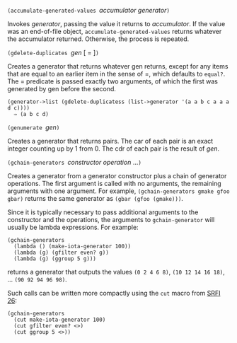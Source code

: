 `(accumulate-generated-values `*accumulator generator*`)`

Invokes *generator*, passing the value
it returns to *accumulator*.  If the value was an end-of-file
object, `accumulate-generated-values` returns whatever the
accumulator returned.  Otherwise, the process is repeated.

`(gdelete-duplicates `*gen* [ = ]`)`

Creates a generator that returns whatever gen returns, except for any items
that are equal to an earlier item in the sense of =, which defaults to `equal?`.
The = predicate is passed exactly two arguments,
of which the first was generated by gen before the second.

```
(generator->list (gdelete-duplicatess (list->generator '(a a b c a a a d c))))
  ⇒ (a b c d)
```

`(genumerate `*gen*`)`

Creates a generator that returns pairs.
The car of each pair is an exact integer counting up by 1 from 0.
The cdr of each pair is the result of *gen*.

`(gchain-generators `*constructor* *operation* ...`)`

Creates a generator from a generator constructor plus
a chain of generator operations.  The first argument is
called with no arguments, the remaining arguments with
one argument.
For example, `(gchain-generators gmake gfoo gbar)` returns the same
generator as `(gbar (gfoo (gmake)))`.

Since it is typically necessary to pass additional arguments to the
constructor and the operations, the arguments to `gchain-generator`
will usually be lambda expressions.  For example:

```
(gchain-generators
  (lambda () (make-iota-generator 100))
  (lambda (g) (gfilter even? g))
  (lambda (g) (ggroup 5 g)))
```

returns a generator that outputs the values
`(0 2 4 6 8)`, `(10 12 14 16 18)`, ... `(90 92 94 96 98)`.

Such calls can be written more compactly using the `cut` macro from
[SRFI 26](https://srfi.schemers.org/srfi-26/srfi-26.html):

```
(gchain-generators
  (cut make-iota-generator 100)
  (cut gfilter even? <>)
  (cut ggroup 5 <>))
```


